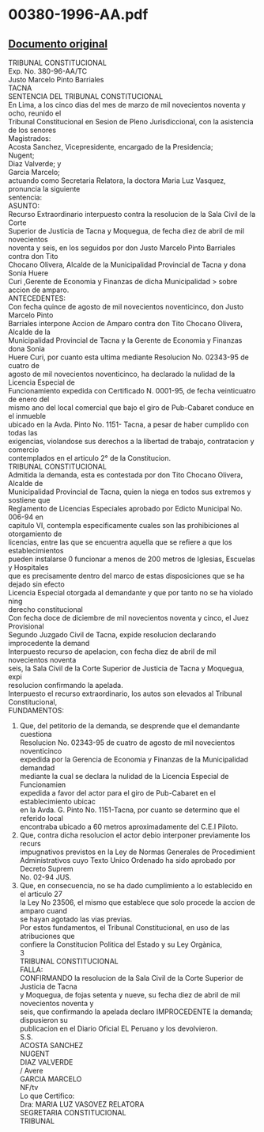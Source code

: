 
00380-1996-AA.pdf
=================
  
[Documento original](https://tc.gob.pe/jurisprudencia/1998/00380-1996-AA.pdf)  
---  
TRIBUNAL CONSTITUCIONAL  
Exp. No. 380-96-AA/TC  
Justo Marcelo Pinto Barriales  
TACNA  
SENTENCIA DEL TRIBUNAL CONSTITUCIONAL  
En Lima, a los cinco dias del mes de marzo de mil novecientos noventa y ocho, reunido el  
Tribunal Constitucional en Sesion de Pleno Jurisdiccional, con la asistencia de los senores  
Magistrados:  
Acosta Sanchez, Vicepresidente, encargado de la Presidencia;  
Nugent;  
Diaz Valverde; y  
Garcia Marcelo;  
actuando como Secretaria Relatora, la doctora Maria Luz Vasquez, pronuncia la siguiente  
sentencia:  
ASUNTO:  
Recurso Extraordinario interpuesto contra la resolucion de la Sala Civil de la Corte  
Superior de Justicia de Tacna y Moquegua, de fecha diez de abril de mil novecientos  
noventa y seis, en los seguidos por don Justo Marcelo Pinto Barriales contra don Tito  
Chocano Olivera, Alcalde de la Municipalidad Provincial de Tacna y dona Sonia Huere  
Curi ,Gerente de Economia y Finanzas de dicha Municipalidad > sobre accion de amparo.  
ANTECEDENTES:  
Con fecha quince de agosto de mil novecientos noventicinco, don Justo Marcelo Pinto  
Barriales interpone Accion de Amparo contra don Tito Chocano Olivera, Alcalde de la  
Municipalidad Provincial de Tacna y la Gerente de Economia y Finanzas dona Sonia  
Huere Curi, por cuanto esta ultima mediante Resolucion No. 02343-95 de cuatro de  
agosto de mil novecientos noventicinco, ha declarado la nulidad de la Licencia Especial de  
Funcionamiento expedida con Certificado N. 0001-95, de fecha veinticuatro de enero del  
mismo ano del local comercial que bajo el giro de Pub-Cabaret conduce en el inmueble  
ubicado en la Avda. Pinto No. 1151- Tacna, a pesar de haber cumplido con todas las  
exigencias, violandose sus derechos a la libertad de trabajo, contratacion y comercio  
contemplados en el articulo 2° de la Constitucion.  
TRIBUNAL CONSTITUCIONAL  
Admitida la demanda, esta es contestada por don Tito Chocano Olivera, Alcalde de  
Municipalidad Provincial de Tacna, quien la niega en todos sus extremos y sostiene que  
Reglamento de Licencias Especiales aprobado por Edicto Municipal No. 006-94 en  
capitulo VI, contempla especificamente cuales son las prohibiciones al otorgamiento de  
licencias, entre las que se encuentra aquella que se refiere a que los establecimientos  
pueden instalarse 0 funcionar a menos de 200 metros de Iglesias, Escuelas y Hospitales  
que es precisamente dentro del marco de estas disposiciones que se ha dejado sin efecto  
Licencia Especial otorgada al demandante y que por tanto no se ha violado ning  
derecho constitucional  
Con fecha doce de diciembre de mil novecientos noventa y cinco, el Juez Provisional  
Segundo Juzgado Civil de Tacna, expide resolucion declarando improcedente la demand  
Interpuesto recurso de apelacion, con fecha diez de abril de mil novecientos noventa  
seis, la Sala Civil de la Corte Superior de Justicia de Tacna y Moquegua, expi  
resolucion confirmando la apelada.  
Interpuesto el recurso extraordinario, los autos son elevados al Tribunal Constitucional,  
FUNDAMENTOS:  
1. Que, del petitorio de la demanda, se desprende que el demandante cuestiona  
Resolucion No. 02343-95 de cuatro de agosto de mil novecientos noventicinco  
expedida por la Gerencia de Economia y Finanzas de la Municipalidad demandad  
mediante la cual se declara la nulidad de la Licencia Especial de Funcionamien  
expedida a favor del actor para el giro de Pub-Cabaret en el establecimiento ubicac  
en la Avda. G. Pinto No. 1151-Tacna, por cuanto se determino que el referido local  
encontraba ubicado a 60 metros aproximadamente del C.E.I Piloto.  
2. Que, contra dicha resolucion el actor debio interponer previamente los recurs  
impugnativos previstos en la Ley de Normas Generales de Procedimient  
Administrativos cuyo Texto Unico Ordenado ha sido aprobado por Decreto Suprem  
No. 02-94 JUS.  
3. Que, en consecuencia, no se ha dado cumplimiento a lo establecido en el articulo 27  
la Ley No 23506, el mismo que establece que solo procede la accion de amparo cuand  
se hayan agotado las vias previas.  
Por estos fundamentos, el Tribunal Constitucional, en uso de las atribuciones que  
confiere la Constitucion Politica del Estado y su Ley Orgànica,  
3  
TRIBUNAL CONSTITUCIONAL  
FALLA:  
CONFIRMANDO la resolucion de la Sala Civil de la Corte Superior de Justicia de Tacna  
y Moquegua, de fojas setenta y nueve, su fecha diez de abril de mil novecientos noventa y  
seis, que confirmando la apelada declaro IMPROCEDENTE la demanda; dispusieron su  
publicacion en el Diario Oficial EL Peruano y los devolvieron.  
S.S.  
ACOSTA SANCHEZ  
NUGENT  
DIAZ VALVERDE  
/ Avere  
GARCIA MARCELO  
NF/tv  
Lo que Certifico:  
Dra: MARIA LUZ VASOVEZ RELATORA  
SEGRETARIA CONSTITUCIONAL  
TRIBUNAL